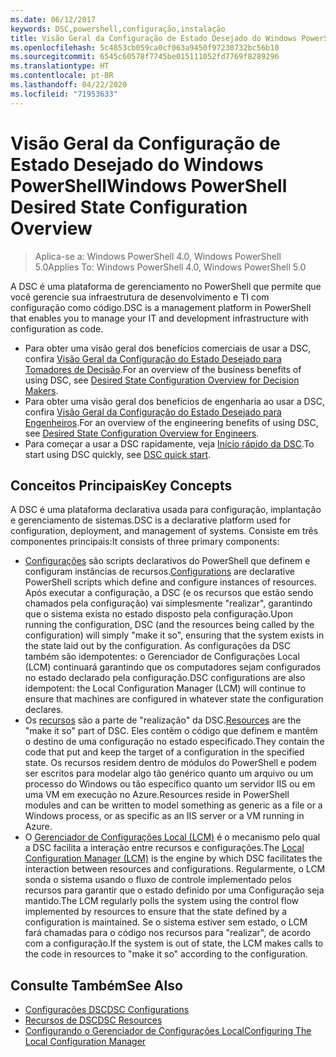 ```yaml
---
ms.date: 06/12/2017
keywords: DSC,powershell,configuração,instalação
title: Visão Geral da Configuração de Estado Desejado do Windows PowerShell
ms.openlocfilehash: 5c4853cb059ca0cf063a9450f97230732bc56b10
ms.sourcegitcommit: 6545c60578f7745be015111052fd7769f8289296
ms.translationtype: HT
ms.contentlocale: pt-BR
ms.lasthandoff: 04/22/2020
ms.locfileid: "71953633"
---
```

# <a name="windows-powershell-desired-state-configuration-overview"></a><span data-ttu-id="ed6e9-103">Visão Geral da Configuração de Estado Desejado do Windows PowerShell</span><span class="sxs-lookup"><span data-stu-id="ed6e9-103">Windows PowerShell Desired State Configuration Overview</span></span>

> <span data-ttu-id="ed6e9-104">Aplica-se a: Windows PowerShell 4.0, Windows PowerShell 5.0</span><span class="sxs-lookup"><span data-stu-id="ed6e9-104">Applies To: Windows PowerShell 4.0, Windows PowerShell 5.0</span></span>

<span data-ttu-id="ed6e9-105">A DSC é uma plataforma de gerenciamento no PowerShell que permite que você gerencie sua infraestrutura de desenvolvimento e TI com configuração como código.</span><span class="sxs-lookup"><span data-stu-id="ed6e9-105">DSC is a management platform in PowerShell that enables you to manage your IT and development infrastructure with configuration as code.</span></span>

- <span data-ttu-id="ed6e9-106">Para obter uma visão geral dos benefícios comerciais de usar a DSC, confira [Visão Geral da Configuração do Estado Desejado para Tomadores de Decisão](decisionMaker.md).</span><span class="sxs-lookup"><span data-stu-id="ed6e9-106">For an overview of the business benefits of using DSC, see [Desired State Configuration Overview for Decision Makers](decisionMaker.md).</span></span>
- <span data-ttu-id="ed6e9-107">Para obter uma visão geral dos benefícios de engenharia ao usar a DSC, confira [Visão Geral da Configuração do Estado Desejado para Engenheiros](DscForEngineers.md).</span><span class="sxs-lookup"><span data-stu-id="ed6e9-107">For an overview of the engineering benefits of using DSC, see [Desired State Configuration Overview for Engineers](DscForEngineers.md).</span></span>
- <span data-ttu-id="ed6e9-108">Para começar a usar a DSC rapidamente, veja [Início rápido da DSC](../quickstarts/website-quickstart.md).</span><span class="sxs-lookup"><span data-stu-id="ed6e9-108">To start using DSC quickly, see [DSC quick start](../quickstarts/website-quickstart.md).</span></span>

## <a name="key-concepts"></a><span data-ttu-id="ed6e9-109">Conceitos Principais</span><span class="sxs-lookup"><span data-stu-id="ed6e9-109">Key Concepts</span></span>

<span data-ttu-id="ed6e9-110">A DSC é uma plataforma declarativa usada para configuração, implantação e gerenciamento de sistemas.</span><span class="sxs-lookup"><span data-stu-id="ed6e9-110">DSC is a declarative platform used for configuration, deployment, and management of systems.</span></span> <span data-ttu-id="ed6e9-111">Consiste em três componentes principais:</span><span class="sxs-lookup"><span data-stu-id="ed6e9-111">It consists of three primary components:</span></span>

- <span data-ttu-id="ed6e9-112">[Configurações](../configurations/configurations.md) são scripts declarativos do PowerShell que definem e configuram instâncias de recursos.</span><span class="sxs-lookup"><span data-stu-id="ed6e9-112">[Configurations](../configurations/configurations.md) are declarative PowerShell scripts which define and configure instances of resources.</span></span>
    <span data-ttu-id="ed6e9-113">Após executar a configuração, a DSC (e os recursos que estão sendo chamados pela configuração) vai simplesmente "realizar", garantindo que o sistema exista no estado disposto pela configuração.</span><span class="sxs-lookup"><span data-stu-id="ed6e9-113">Upon running the configuration, DSC (and the resources being called by the configuration) will simply "make it so", ensuring that the system exists in the state laid out by the configuration.</span></span>
    <span data-ttu-id="ed6e9-114">As configurações da DSC também são idempotentes: o Gerenciador de Configurações Local (LCM) continuará garantindo que os computadores sejam configurados no estado declarado pela configuração.</span><span class="sxs-lookup"><span data-stu-id="ed6e9-114">DSC configurations are also idempotent: the Local Configuration Manager (LCM) will continue to ensure that machines are configured in whatever state the configuration declares.</span></span>
- <span data-ttu-id="ed6e9-115">Os [recursos](../resources/resources.md) são a parte de "realização" da DSC.</span><span class="sxs-lookup"><span data-stu-id="ed6e9-115">[Resources](../resources/resources.md) are the "make it so" part of DSC.</span></span> <span data-ttu-id="ed6e9-116">Eles contêm o código que definem e mantêm o destino de uma configuração no estado especificado.</span><span class="sxs-lookup"><span data-stu-id="ed6e9-116">They contain the code that put and keep the target of a configuration in the specified state.</span></span>
    <span data-ttu-id="ed6e9-117">Os recursos residem dentro de módulos do PowerShell e podem ser escritos para modelar algo tão genérico quanto um arquivo ou um processo do Windows ou tão específico quanto um servidor IIS ou em uma VM em execução no Azure.</span><span class="sxs-lookup"><span data-stu-id="ed6e9-117">Resources reside in PowerShell modules and can be written to model something as generic as a file or a Windows process, or as specific as an IIS server or a VM running in Azure.</span></span>
- <span data-ttu-id="ed6e9-118">O [Gerenciador de Configurações Local (LCM)](../managing-nodes/metaConfig.md) é o mecanismo pelo qual a DSC facilita a interação entre recursos e configurações.</span><span class="sxs-lookup"><span data-stu-id="ed6e9-118">The [Local Configuration Manager (LCM)](../managing-nodes/metaConfig.md) is the engine by which DSC facilitates the interaction between resources and configurations.</span></span>
    <span data-ttu-id="ed6e9-119">Regularmente, o LCM sonda o sistema usando o fluxo de controle implementado pelos recursos para garantir que o estado definido por uma Configuração seja mantido.</span><span class="sxs-lookup"><span data-stu-id="ed6e9-119">The LCM regularly polls the system using the control flow implemented by resources to ensure that the state defined by a configuration is maintained.</span></span>
    <span data-ttu-id="ed6e9-120">Se o sistema estiver sem estado, o LCM fará chamadas para o código nos recursos para "realizar", de acordo com a configuração.</span><span class="sxs-lookup"><span data-stu-id="ed6e9-120">If the system is out of state, the LCM makes calls to the code in resources to "make it so" according to the configuration.</span></span>

## <a name="see-also"></a><span data-ttu-id="ed6e9-121">Consulte Também</span><span class="sxs-lookup"><span data-stu-id="ed6e9-121">See Also</span></span>

- [<span data-ttu-id="ed6e9-122">Configurações DSC</span><span class="sxs-lookup"><span data-stu-id="ed6e9-122">DSC Configurations</span></span>](../configurations/configurations.md)
- [<span data-ttu-id="ed6e9-123">Recursos de DSC</span><span class="sxs-lookup"><span data-stu-id="ed6e9-123">DSC Resources</span></span>](../resources/resources.md)
- [<span data-ttu-id="ed6e9-124">Configurando o Gerenciador de Configurações Local</span><span class="sxs-lookup"><span data-stu-id="ed6e9-124">Configuring The Local Configuration Manager</span></span>](../managing-nodes/metaConfig.md)
